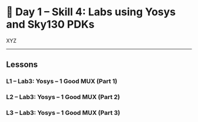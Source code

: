 # 🔹 Day 1 – Skill 4: Labs using Yosys and Sky130 PDKs

XYZ

---

## Lessons

### L1 – Lab3: Yosys – 1 Good MUX (Part 1)

### L2 – Lab3: Yosys – 1 Good MUX (Part 2)

### L3 – Lab3: Yosys – 1 Good MUX (Part 3)

